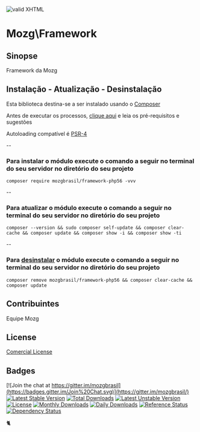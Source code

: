 [checkmark]: https://raw.githubusercontent.com/mozgbrasil/mozgbrasil.github.io/master/assets/images/logos/logo_32_32.png "MOZG"
![valid XHTML][checkmark]

[composer]: https://packagist.org/packages/mozgbrasil/framework-php56
[psr4]: http://www.php-fig.org/psr/psr-4/
[requerimentos]: http://mozgbrasil.github.io/requerimentos/
[getcomposer]: https://getcomposer.org/
[uninstall-mods]: https://getcomposer.org/doc/03-cli.md#remove

# Mozg\Framework

## Sinopse

Framework da Mozg

## Instalação - Atualização - Desinstalação

Esta biblioteca destina-se a ser instalado usando o [Composer][getcomposer]

Antes de executar os processos, [clique aqui][requerimentos] e leia os pré-requisitos e sugestões

Autoloading compatível é [PSR-4][psr4]

--

### Para instalar o módulo execute o comando a seguir no terminal do seu servidor no diretório do seu projeto

	composer require mozgbrasil/framework-php56 -vvv

-- 

### Para atualizar o módulo execute o comando a seguir no terminal do seu servidor no diretório do seu projeto

	composer --version && sudo composer self-update && composer clear-cache && composer update && composer show -i && composer show -ti

--

### Para [desinstalar][uninstall-mods] o módulo execute o comando a seguir no terminal do seu servidor no diretório do seu projeto

	composer remove mozgbrasil/framework-php56 && composer clear-cache && composer update

## Contribuintes

Equipe Mozg

## License

[Comercial License](LICENSE.txt)

## Badges

[![Join the chat at https://gitter.im/mozgbrasil](https://badges.gitter.im/Join%20Chat.svg)](https://gitter.im/mozgbrasil/)
[![Latest Stable Version](https://poser.pugx.org/mozgbrasil/framework-php56/v/stable)](https://packagist.org/packages/mozgbrasil/framework-php56)
[![Total Downloads](https://poser.pugx.org/mozgbrasil/framework-php56/downloads)](https://packagist.org/packages/mozgbrasil/framework-php56)
[![Latest Unstable Version](https://poser.pugx.org/mozgbrasil/framework-php56/v/unstable)](https://packagist.org/packages/mozgbrasil/framework-php56)
[![License](https://poser.pugx.org/mozgbrasil/framework-php56/license)](https://packagist.org/packages/mozgbrasil/framework-php56)
[![Monthly Downloads](https://poser.pugx.org/mozgbrasil/framework-php56/d/monthly)](https://packagist.org/packages/mozgbrasil/framework-php56)
[![Daily Downloads](https://poser.pugx.org/mozgbrasil/framework-php56/d/daily)](https://packagist.org/packages/mozgbrasil/framework-php56)
[![Reference Status](https://www.versioneye.com/php/mozgbrasil:framework-php56/reference_badge.svg?style=flat-square)](https://www.versioneye.com/php/mozgbrasil:framework-php56/references)
[![Dependency Status](https://www.versioneye.com/php/mozgbrasil:framework-php56/1.0.0/badge?style=flat-square)](https://www.versioneye.com/php/mozgbrasil:framework-php56/1.0.0)

:cat2:
